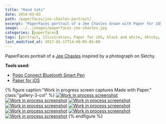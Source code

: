 ```yaml
---
title: "Hand tats"
date: 2014-03-03
path: /paperfaces/jee-chasles-portrait/
excerpt: "PaperFaces portrait of a Jee Chasles drawn with Paper for iOS on an iPad."
image: ../../images/paperfaces-jee-chasles.jpg
categories: [paperfaces]
tags: [portrait, illustration, Paper for iOS, black and white, Sktchy, tattoo]
last_modified_at: 2017-01-17T14:40:05-05:00
---
```


PaperFaces portrait of a [Jee Chasles](https://sktchy.com/qCk1i) inspired by a photograph on Sktchy.

**Tools used:**

- [Pogo Connect Bluetooth Smart Pen](https://www.amazon.com/gp/product/B009K448L4/ref=as_li_ss_tl?ie=UTF8&camp=1789&creative=390957&creativeASIN=B009K448L4&linkCode=as2&tag=mademist-20)
- [Paper for iOS](https://paper.bywetransfer.com/)

{% figure caption:"Work in progress screen captures Made with Paper." class:"gallery-3-col" %}
[![Work in process screenshot](../../images/paperfaces-jee-chasles-process-1-600.jpg)](../../images/paperfaces-jee-chasles-process-1-lg.jpg)
[![Work in process screenshot](../../images/paperfaces-jee-chasles-process-2-600.jpg)](../../images/paperfaces-jee-chasles-process-2-lg.jpg)
[![Work in process screenshot](../../images/paperfaces-jee-chasles-process-3-600.jpg)](../../images/paperfaces-jee-chasles-process-3-lg.jpg)
[![Work in process screenshot](../../images/paperfaces-jee-chasles-process-4-600.jpg)](../../images/paperfaces-jee-chasles-process-4-lg.jpg)
[![Work in process screenshot](../../images/paperfaces-jee-chasles-process-5-600.jpg)](../../images/paperfaces-jee-chasles-process-5-lg.jpg)
[![Work in process screenshot](../../images/paperfaces-jee-chasles-process-6-600.jpg)](../../images/paperfaces-jee-chasles-process-6-lg.jpg)
[![Work in process screenshot](../../images/paperfaces-jee-chasles-process-7-600.jpg)](../../images/paperfaces-jee-chasles-process-7-lg.jpg)
[![Work in process screenshot](../../images/paperfaces-jee-chasles-process-8-600.jpg)](../../images/paperfaces-jee-chasles-process-8-lg.jpg)
{% endfigure %}
